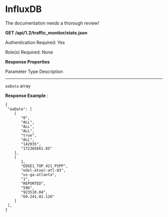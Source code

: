 InfluxDB
========

<div class="admonition note">

The documentation needs a thorough review!

</div>

**GET /api/1.2/traffic\_monitor/stats.json**

Authentication Required: Yes

Role(s) Required: None

**Response Properties**

  Parameter                         Type          Description
  --------------------------------- ------------- ----------------------------------------------------------------------
  `aaData`                          array         

**Response Example** :

    {
     "aaData": [
        [
           "0",
           "ALL",
           "ALL",
           "ALL",
           "true",
           "ALL",
           "142035",
           "172365661.85"
        ],
        [
           1,
           "EDGE1_TOP_421_PSPP",
           "odol-atsec-atl-03",
           "us-ga-atlanta",
           "1",
           "REPORTED",
           "596",
           "923510.04",
           "69.241.82.126"
        ]
     ],
    }
